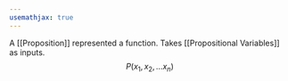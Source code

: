 ```yaml
---
usemathjax: true
---
```


A [[Proposition]] represented a function. Takes [[Propositional Variables]] as inputs.
$$P(x_1, x_2, \dots x_n)$$